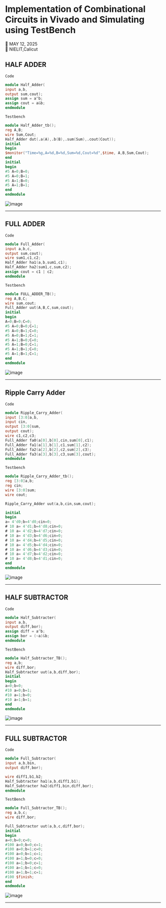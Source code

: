 # Implementation of Combinational Circuits in Vivado and Simulating using TestBench

📅 MAY 12, 2025  
📌 NIELIT,Calicut

## HALF ADDER
`Code`
```verilog
module Half_Adder(
input a,b,
output sum,cout);
assign sum = a^b;
assign cout = a&b;
endmodule
```
`Testbench`
```verilog
module Half_Adder_tb();
reg A,B;
wire Sum,Cout;
Half_Adder dut(.a(A),.b(B),.sum(Sum),.cout(Cout));
initial 
begin
$monitor("Time=%g,A=%d,B=%d,Sum=%d,Cout=%d",$time, A,B,Sum,Cout);
end
initial
begin
#5 A=0;B=0;
#5 A=0;B=1;
#5 A=1;B=0;
#5 A=1;B=1;
end
endmodule
```
![image](images/Day3/Screenshot%202025-05-14%20140549.png)

___

## FULL ADDER
`Code`
```verilog
module Full_Adder(
input a,b,c,
output sum,cout);
wire sum1,c1,c2;
Half_Adder ha1(a,b,sum1,c1);
Half_Adder ha2(sum1,c,sum,c2);
assign cout = c1 | c2;
endmodule
```
`Testbench`
```verilog
module FULL_ADDER_TB();
reg A,B,C;
wire sum,cout;
Full_Adder uut(A,B,C,sum,cout);
initial
begin
A=0;B=0;C=0;
#5 A=0;B=0;C=1;
#5 A=0;B=1;C=0;
#5 A=0;B=1;C=1;
#5 A=1;B=0;C=0;
#5 A=1;B=0;C=1;
#5 A=1;B=1;C=0;
#5 A=1;B=1;C=1;
end
endmodule
```
![image](images/Day3/Screenshot%202025-05-14%20144144.png)

___

## Ripple Carry Adder
`Code`
```verilog
module Ripple_Carry_Adder(
input [3:0]a,b,
input cin,
output [3:0]sum,
output cout);
wire c1,c2,c3;
Full_Adder fa0(a[0],b[0],cin,sum[0],c1);
Full_Adder fa1(a[1],b[1],c1,sum[1],c2);
Full_Adder fa2(a[2],b[2],c2,sum[2],c3);
Full_Adder fa3(a[3],b[3],c3,sum[3],cout);
endmodule
```
`Testbench`
```verilog
module Ripple_Carry_Adder_tb();
reg [3:0]a,b;
reg cin;
wire [3:0]sum;
wire cout;

Ripple_Carry_Adder uut(a,b,cin,sum,cout);

initial
begin
a= 4'd0;b=4'd0;cin=0;
# 10 a= 4'd1;b=4'd8;cin=0;
# 10 a= 4'd2;b=4'd7;cin=0;
# 10 a= 4'd3;b=4'd6;cin=0;
# 10 a= 4'd4;b=4'd5;cin=0;
# 10 a= 4'd5;b=4'd4;cin=0;
# 10 a= 4'd6;b=4'd3;cin=0;
# 10 a= 4'd7;b=4'd2;cin=0;
# 10 a= 4'd8;b=4'd1;cin=0;
end
endmodule
```
![image](images/Day3/Screenshot%202025-05-14%20145350.png)
___

## HALF SUBTRACTOR
`Code`
```verilog
module Half_Subtracter(
input a,b,
output diff,bor);
assign diff = a^b;
assign bor = (~a)&b;
endmodule
```
`TestBench`
```verilog
module Half_Subtracter_TB();
reg a,b;
wire diff,bor;
Half_Subtracter uut(a,b,diff,bor);
initial 
begin
a=0;b=0;
#10 a=0;b=1;
#10 a=1;b=0;
#10 a=1;b=1;
end
endmodule
```

![image](images/Day3/Screenshot%202025-05-14%20150311.png)

___

## FULL SUBTRACTOR
`Code`
```verilog
module Full_Subtractor(
input a,b,bin,
output diff,bor);

wire diff1,b1,b2;
Half_Subtracter ha1(a,b,diff1,b1);
Half_Subtracter ha2(diff1,bin,diff,bor);
endmodule
```
`TestBench`
```verilog
module Full_Subtractor_TB();
reg a,b,c;
wire diff,bor;

Full_Subtractor uut(a,b,c,diff,bor);
initial
begin
a=0;b=0;c=0;
#100 a=0;b=0;c=1;
#100 a=0;b=1;c=0;
#100 a=0;b=1;c=1;
#100 a=1;b=0;c=0;
#100 a=1;b=0;c=1;
#100 a=1;b=1;c=0;
#100 a=1;b=1;c=1;
#100 $finish;
end
endmodule
```
![image](images/Day3/Screenshot%202025-05-14%20151454.png)

___
